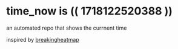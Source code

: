 # time_now is (( 1718122520388 ))

an automated repo that shows the currnent time

inspired by [breakingheatmap](https://github.com/breakingheatmap/breakingheatmap)